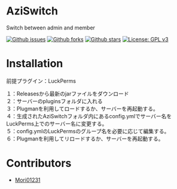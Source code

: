 # AziSwitch

Switch between admin and member

[![Github issues](https://img.shields.io/github/issues/AzisabaNetwork/AziSwitch)](https://github.com/AzisabaNetwork/AziSwitch/issues)
[![Github forks](https://img.shields.io/github/forks/AzisabaNetwork/AziSwitch)](https://github.com/AzisabaNetwork/AziSwitch/network/members)
[![Github stars](https://img.shields.io/github/stars/AzisabaNetwork/AziSwitch)](https://github.com/AzisabaNetwork/AziSwitch/stargazers)
[![License: GPL v3](https://img.shields.io/badge/License-GPLv3-blue.svg)](https://www.gnu.org/licenses/gpl-3.0)

# Installation
前提プラグイン：LuckPerms

１：Releasesから最新のjarファイルをダウンロード\
２：サーバーのpluginsフォルダに入れる\
３：Plugmanを利用してロードするか、サーバーを再起動する。\
４：生成されたAziSwitchフォルダ内にあるconfig.ymlでサーバー名をLuckPerms上でのサーバー名に変更する。\
５：config.ymlのLuckPermsのグループ名を必要に応じて編集する。\
６：Plugmanを利用してリロードするか、サーバーを再起動する。

# Contributors
- [Mori01231](https://github.com/Mori01231)
